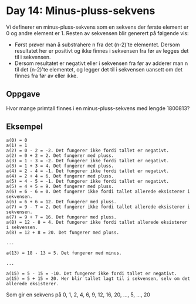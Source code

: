 # Day 14: Minus-pluss-sekvens

Vi definerer en minus-pluss-sekvens som en sekvens der første element er 0 og andre element er 1. Resten av sekvensen blir generert på følgende vis:

* Først prøver man å substrahere n fra det (n-2)'te elementet. Dersom resultatet her er positivt og ikke finnes i sekvensen fra før av legges det til i sekvensen.
* Dersom resultatet er negativt eller i sekvensen fra før av adderer man n til det (n-2)'te elementet, og legger det til i sekvensen uansett om det finnes fra før av eller ikke.

## Oppgave

Hvor mange primtall finnes i en minus-pluss-sekvens med lengde 1800813?

## Eksempel

```
a(0) = 0
a(1) = 1
a(2) = 0 - 2 = -2. Det fungerer ikke fordi tallet er negativt.
a(2) = 0 + 2 = 2. Det fungerer med pluss.
a(3) = 1 - 3 = -2. Det fungerer ikke fordi tallet er negativt.
a(3) = 1 + 3 = 4. Det fungerer med pluss.
a(4) = 2 - 4 = -1. Det fungerer ikke fordi tallet er negativt.
a(4) = 2 + 4 = 6. Det fungerer med pluss.
a(5) = 4 - 5 = -1. Det fungerer ikke fordi tallet er negativt.
a(5) = 4 + 5 = 9. Det fungerer med pluss.
a(6) = 6 - 6 = 0. Det fungerer ikke fordi tallet allerede eksisterer i sekvensen.
a(6) = 6 + 6 = 12. Det fungerer med pluss.
a(7) = 9 - 7 = 2. Det fungerer ikke fordi tallet allerede eksisterer i sekvensen.
a(7) = 9 + 7 = 16. Det fungerer med pluss.
a(8) = 12 - 8 = 4. Det fungerer ikke fordi tallet allerede eksisterer i sekvensen.
a(8) = 12 + 8 = 20. Det fungerer med pluss.

...

a(13) = 18 - 13 = 5. Det fungerer med minus.

...

a(15) = 5 - 15 = -10. Det fungerer ikke fordi tallet er negativt.
a(15) = 5 + 15 = 20. Her blir tallet lagt til i sekvensen, selv om det allerede eksisterer.
```

Som gir en sekvens på 0, 1, 2, 4, 6, 9, 12, 16, 20, ..., 5, ..., 20